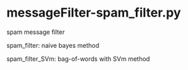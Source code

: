 # messageFilter-spam_filter.py
spam message filter

spam_filter: naive bayes method

spam_filter_SVm: bag-of-words with SVm method
